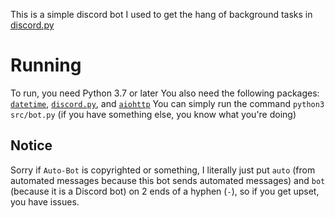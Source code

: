 This is a simple discord bot I used to get the hang of background tasks in [discord.py](https://pypi.org/project/discord.py/)

Running
=======
To run, you need Python 3.7 or later
You also need the following packages: [`datetime`](https://docs.python.org/3/library/datetime.html), [`discord.py`](https://pypi.org/project/discord.py/), and [`aiohttp`](https://pypi.org/project/aiohttp/)
You can simply run the command `python3 src/bot.py` (if you have something else, you know what you're doing)


Notice
------
Sorry if `Auto-Bot` is copyrighted or something, I literally just put `auto` (from automated messages because this bot sends automated messages) and `bot` (because it is a Discord bot) on 2 ends of a hyphen (`-`), so if you get upset, you have issues.